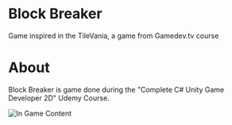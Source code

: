 # Block Breaker
Game inspired in the TileVania, a game from Gamedev.tv course

# About
Block Breaker is game done during the "Complete C# Unity Game Developer 2D" Udemy Course.

![In Game Content](https://github.com/ranierepsa/udemy-gamedevtv-unity2d-block-breaker/blob/master/ReadmeFiles/BlockBreaker.png?raw=true)
